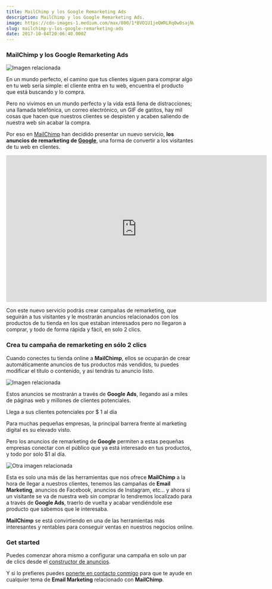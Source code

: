 ```yaml
---
title: MailChimp y los Google Remarketing Ads
description: MailChimp y los Google Remarketing Ads.
image: https://cdn-images-1.medium.com/max/800/1*BVO1U1jeQWRLRq0w0sajNw.jpeg
slug: mailchimp-y-los-google-remarketing-ads
date: 2017-10-04T20:06:40.000Z
---
```


### MailChimp y los Google Remarketing Ads

![Imagen relacionada](https://cdn-images-1.medium.com/max/800/1*BVO1U1jeQWRLRq0w0sajNw.jpeg)

En un mundo perfecto, el camino que tus clientes siguen para comprar algo en tu web sería simple: el cliente entra en tu web, encuentra el producto que está buscando y lo compra.

Pero no vivimos en un mundo perfecto y la vida está llena de distracciones; una llamada telefónica, un correo electrónico, un GIF de gatitos, hay mil cosas que hacen que nuestros clientes se despisten y acaben saliendo de nuestra web sin acabar la compra.

Por eso en [MailChimp](https://www.cubodekubrick.com/blog?tag=MailChimp) han decidido presentar un nuevo servicio, **los anuncios de remarketing de [Google](https://www.cubodekubrick.com/blog?tag=Google)**, una forma de convertir a los visitantes de tu web en clientes.

<iframe src="https://www.youtube.com/embed/JlBSPJCsfQE?feature=oembed" width="700" height="393" frameborder="0" scrolling="no"></iframe>

Con este nuevo servicio podrás crear campañas de remarketing, que seguirán a tus visitantes y le mostrarán anuncios relacionados con los productos de tu tienda en los que estaban interesados pero no llegaron a comprar, y todo de forma rápida y fácil, en solo 2 clics.

### Crea tu campaña de remarketing en sólo 2 clics

Cuando conectes tu tienda online a **MailChimp**, ellos se ocuparán de crear automáticamente anuncios de tus productos más vendidos, tu puedes modificar el título o contenido, y así tendrás tu anuncio listo.

![Imagen relacionada](https://cdn-images-1.medium.com/max/800/0*BOjhtRBKwcwMnGVS)

Estos anuncios se mostrarán a través de **Google Ads**, llegando así a miles de páginas web y millones de clientes potenciales.

Llega a sus clientes potenciales por $ 1 al día

Para muchas pequeñas empresas, la principal barrera frente al marketing digital es su elevado visto.

Pero los anuncios de remarketing de **Google** permiten a estas pequeñas empresas conectar con el público que ya está interesado en tus productos, y todo por solo $1 al día.

![Otra imagen relacionada](https://cdn-images-1.medium.com/max/800/0*lXLA6Hy4MKKlStMq)

Esta es solo una más de las herramientas que nos ofrece **MailChimp** a la hora de llegar a nuestros clientes, tenemos las campañas de **Email Marketing**, anuncios de Facebook, anuncios de Instagram, etc… y ahora si un visitante se va de nuestra web sin comprar lo tendremos localizado para a través de **Google Ads**, traerlo de vuelta y acabar vendiéndole ese producto que sabemos que le interesaba.

**MailChimp** se está convirtiendo en una de las herramientas más interesantes y rentables para conseguir ventas en nuestros negocios online.

### Get started

Puedes comenzar ahora mismo a configurar una campaña en solo un par de clics desde el [constructor de anuncios](http://admin.mailchimp.com/jump/create-campaign/ad-campaign-retargeting).

Y si lo prefieres puedes [ponerte en contacto conmigo](mailto:info@ajra.es) para que te ayude en cualquier tema de **Email Marketing** relacionado con **MailChimp**.
